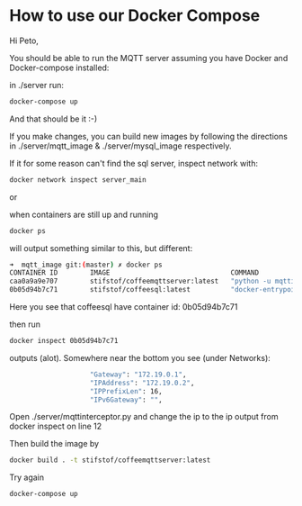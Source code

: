 # How to use our Docker Compose

Hi Peto, 

You should be able to run the MQTT server assuming you have Docker and Docker-compose installed:

in ./server run:

``` bash
docker-compose up
```

And that should be it :-)

If you make changes, you can build new images by following the directions in ./server/mqtt_image & ./server/mysql_image respectively. 




If it for some reason can't find the sql server, inspect network with:

```bash
docker network inspect server_main
```

or 

when containers are still up and running

```bash
docker ps
```

will output something similar to this, but different:

``` bash
➜  mqtt_image git:(master) ✗ docker ps
CONTAINER ID        IMAGE                              COMMAND                  CREATED              STATUS              PORTS                                        NAMES
caa0a9a9e707        stifstof/coffeemqttserver:latest   "python -u mqttinter…"   About a minute ago   Up About a minute   0.0.0.0:80->80/tcp, 0.0.0.0:1883->1883/tcp   mqttcontainer
0b05d94b7c71        stifstof/coffeesql:latest          "docker-entrypoint.s…"   3 minutes ago        Up About a minute   0.0.0.0:3306->3306/tcp, 33060/tcp            coffeesqlcontainer
```

Here you see that coffeesql have container id: 0b05d94b7c71

then run

``` bash
docker inspect 0b05d94b7c71
```

outputs (alot). Somewhere near the bottom you see (under Networks):

``` bash
                    "Gateway": "172.19.0.1",
                    "IPAddress": "172.19.0.2",
                    "IPPrefixLen": 16,
                    "IPv6Gateway": "",
```

Open ./server/mqttinterceptor.py and change the ip to the ip output from docker inspect on line 12

Then build the image by 

``` bash
docker build . -t stifstof/coffeemqttserver:latest
```

Try again

``` bash
docker-compose up
```